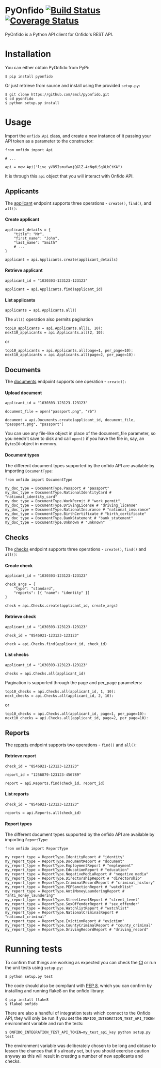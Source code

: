 # PyOnfido [![Build Status](https://travis-ci.org/smcl/pyonfido.svg?branch=master)](https://travis-ci.org/smcl/pyonfido) [![Coverage Status](https://coveralls.io/repos/smcl/pyonfido/badge.svg?branch=master&service=github)](https://coveralls.io/github/smcl/pyonfido?branch=master)

PyOnfido is a Python API client for Onfido's REST API.

# Installation

You can either obtain PyOnfido from PyPi:

    $ pip install pyonfido

Or just retrieve from source and install using the provided `setup.py`:

    $ git clone https://github.com/smcl/pyonfido.git
    $ cd pyonfido
    $ python setup.py install

# Usage

Import the `onfido.Api` class, and create a new instance of it passing your API token as a parameter to the constructor:
    
    from onfido import Api

    # ...

    api = new Api("live_yV85IsmuYwmjQGlZ-4cNqdLSqOLbCtKA")

It is through this `api` object that you will interact with Onfido API.

## Applicants

The [applicant](https://onfido.com/documentation#applicants) endpoint supports three operations - `create()`, `find()`, and `all()`:

#### Create applicant

    applicant_details = {
    	"title": "Mr",
    	"first_name": "John",
    	"last_name": "Smith"
    	# ...
    }

    applicant = api.Applicants.create(applicant_details)

#### Retrieve applicant

    applicant_id = "1030303-123123-123123"	

    applicant = api.Applicants.find(applicant_id)

#### List applicants    

    applicants = api.Applicants.all()

The `all()` operation also permits pagination

    top10_applicants = api.Applicants.all(1, 10):
    next10_applicants = api.Applicants.all(2, 10):

or

    top10_applicants = api.Applicants.all(page=1, per_page=10):
    next10_applicants = api.Applicants.all(page=2, per_page=10):

## Documents

The [documents](https://onfido.com/documentation#documents) endpoint supports one operation - `create()`:


#### Upload document

	applicant_id = "1030303-123123-123123"

	document_file = open("passport.png", "rb")

	document = api.Documents.create(applicant_id, document_file, "passport.png", "passport")

You can use any file-like object in place of the document_file parameter, so you needn't save to disk and call `open()` if you have the file in, say, an `BytesIO` object in memory.

#### Document types

The different document types supported by the onfido API are available by importing `DocumentType`:

    from onfido import DocumentType
    
    my_doc_type = DocumentType.Passport # "passport"
    my_doc_type = DocumentType.NationalIdentityCard # "national_identity_card"
    my_doc_type = DocumentType.WorkPermit # "work_permit"
    my_doc_type = DocumentType.DrivingLicense # "driving_license"
    my_doc_type = DocumentType.NationalInsurance # "national_insurance"
    my_doc_type = DocumentType.BirthCertificate # "birth_certificate"
    my_doc_type = DocumentType.BankStatement # "bank_statement"
    my_doc_type = DocumentType.Unknown # "unknown"

## Checks

The [checks](https://onfido.com/documentation#checks) endpoint supports three operations - `create()`, `find()` and `all()`:

#### Create check

	applicant_id = "1030303-123123-123123"

    check_args = {
        "type": "standard",
        "reports": [{ "name": "identity" }]
    }

    check = api.Checks.create(applicant_id, create_args)

#### Retrieve check

    applicant_id = "1030303-123123-123123"

    check_id = "8546921-123123-123123"

    check = api.Checks.find(applicant_id, check_id)

#### List checks

    applicant_id = "1030303-123123-123123"
    
    checks = api.Checks.all(applicant_id)

Pagination is supported through the page and per_page parameters:

    top10_checks = api.Checks.all(applicant_id, 1, 10):
    next_checks = api.Checks.all(applicant_id, 2, 10):

or

    top10_checks = api.Checks.all(applicant_id, page=1, per_page=10):
    next10_checks = api.Checks.all(applicant_id, page=2, per_page=10):

## Reports

The [reports](https://onfido.com/documentation#reports) endpoint supports two operations - `find()` and `all()`:

#### Retrieve report

	check_id = "8546921-123123-123123"

	report_id = "1256879-123123-456789"

	report = api.Reports.find(check_id, report_id)

#### List reports

    check_id = "8546921-123123-123123"

    reports = api.Reports.all(check_id)

#### Report types

The different document types supported by the onfido API are available by importing `ReportType`:

    from onfido import ReportType
    
    my_report_type = ReportType.IdentityReport # "identity"
    my_report_type = ReportType.DocumentReport # "document"
    my_report_type = ReportType.EmploymentReport # "employment"
    my_report_type = ReportType.EducationReport # "education"
    my_report_type = ReportType.NegativeMediaReport # "negative_media"
    my_report_type = ReportType.DirectorshipReport # "directorship"
    my_report_type = ReportType.CriminalRecordReport # "criminal_history"
    my_report_type = ReportType.PEPSanctionReport # "watchlist"
    my_report_type = ReportType.AntiMoneyLaunderingReport # "anti_money_laundering"
    my_report_type = ReportType.StreetLevelReport # "street_level"
    my_report_type = ReportType.SexOffenderReport # "sex_offender"
    my_report_type = ReportType.WatchlistReport # "watchlist"
    my_report_type = ReportType.NationalCriminalReport # "national_criminal"
    my_report_type = ReportType.EvictionReport # "eviction"
    my_report_type = ReportType.CountyCriminalReport # "county_criminal"
    my_report_type = ReportType.DrivingRecordReport # "driving_record"

# Running tests

To confirm that things are working as expected you can check the [CI](https://travis-ci.org/smcl/pyonfido) or run the unit tests using `setup.py`:

    $ python setup.py test

The code should also be compliant with [PEP 8](https://www.python.org/dev/peps/pep-0008/), which you can confirm by installing and running flake8 on the onfido library:

    $ pip install flake8
    $ flake8 onfido

There are also a handful of integration tests which connect to the Onfido API, they will only be run if you set the `ONFIDO_INTEGRATION_TEST_API_TOKEN` environment variable and run the tests:

    $ ONFIDO_INTEGRATION_TEST_API_TOKEN=my_test_api_key python setup.py test

The environment variable was deliberately chosen to be long and obtuse to lessen the chances that it's already set, but you should exercise caution anyway as this will result in creating a number of new applicants and checks.
